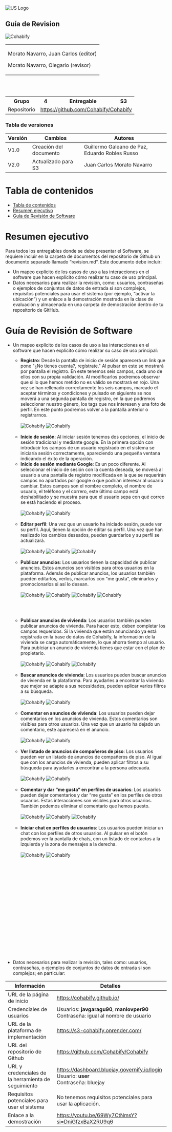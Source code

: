 ![US Logo](images/logo_us.png)

Guía de Revision
---


![Cohabify](images/Cohabify.png)

<table>
    <tbody>
        <tr>
            <td rowspan=2> </p> Morato Navarro, Juan Carlos (editor)<p></p></p> Morato Navarro, Olegario (revisor)<p></p>
            </td>
        </tr>
    </tbody>
</table>
<br></br> 
<table>
  <tr>
    <th>Grupo</th>
    <th>4</th>
    <th>Entregable</th>
    <th>S3</th>
  </tr>
  <tr>
    <td>Repositorio</td>
    <td colspan="3"><a href="https://github.com/Cohabify/Cohabify">https://github.com/Cohabify/Cohabify</a></td>
  </tr>
</table>

### Tabla de versiones
| Versión | Cambios | Autores |
| --- | --- | --- |
| V1.0 | Creación del documento | Guillermo Galeano de Paz, Eduardo Robles Russo|
| V2.0 | Actualizado para S3 | Juan Carlos Morato Navarro |


# Tabla de contenidos
- [Tabla de contenidos](#tabla-de-contenidos)
- [Resumen ejecutivo](#resumen-ejecutivo)
- [Guía de Revisión de Software](#guía-de-revisión-de-software)

# Resumen ejecutivo

Para todos los entregables donde se debe presentar el Software, se requiere incluir en la carpeta de documentos del repositorio de Github un documento separado llamado “revision.md”. Este documento debe incluir:
- Un mapeo explícito de los casos de uso a las interacciones en el software que hacen explícito cómo realizar tu caso de uso principal.
- Datos necesarios para realizar la revisión, como: usuarios, contraseñas o ejemplos de conjuntos de datos de entrada si son complejos, requisitos potenciales para usar el sistema (por ejemplo, “activar la ubicación”) y un enlace a la demostración mostrada en la clase de evaluación y almacenada en una carpeta de demostración dentro de tu repositorio de GitHub.

# Guía de Revisión de Software

  - Un mapeo explícito de los casos de uso a las interacciones en el software que hacen explícito cómo realizar su caso de uso principal:
     -  **Registro**: Desde la pantalla de inicio de sesión aparecerá un link que pone "¿No tienes cuenta?, regístrate." Al pulsar en este se mostrará por pantalla el registro. En este tenemos seis campos, cada uno de ellos con su propia validación. Al modificarlos podremos observar que si lo que hemos metido no es válido se mostrará en rojo. Una vez se han rellenado correctamente los seis campos, marcado el aceptar términos y condiciones y pulsado en siguiente se nos moverá a una segunda pantalla de registro, en la que podremos seleccionar nuestro género, los tags que nos interesen y una foto de perfil. En este punto podremos volver a la pantalla anterior o registrarnos.
    <br></br>
        ![Cohabify](images/Revision/1.png)
        ![Cohabify](images/Revision/2.png)
    <br></br>
    - **Inicio de sesión**: Al iniciar sesión tenemos dos opciones, el inicio de sesión tradicional y mediante google. En la primera opción con introducir los campos de un usuario registrado en el sistema se iniciaría sesión correctamente, apareciendo una pequeña ventana indicando el éxito de la operación.
    - **Inicio de sesión mediante Google**: Es un poco diferente. Al seleccionar el inicio de sesión con la cuenta deseada, se moverá al usuario a una pantalla de registro modificada en la que se requerirán campos no aportados por google o que podrían interesar al usuario cambiar. Estos campos son el nombre completo, el nombre de usuario, el teléfono y el correro, este último campo está deshabilitado y se muestra para que el usuario sepa con qué correo se está haciendo el proceso.
    <br></br>
        ![Cohabify](images/Revision/3.png)
        ![Cohabify](images/Revision/4.png)
    <br></br>
    - **Editar perfil**: Una vez que un usuario ha iniciado sesión, puede ver su perfil. Aquí, tienen la opción de editar su perfil. Una vez que han realizado los cambios deseados, pueden guardarlos y su perfil se actualizará.
    <br></br>
        ![Cohabify](images/Revision/5.png)
        ![Cohabify](images/Revision/6.png)
        ![Cohabify](images/Revision/7.png)
    <br></br>
    - **Publicar anuncios**: Los usuarios tienen la capacidad de publicar anuncios. Estos anuncios son visibles para otros usuarios en la plataforma. Además de publicar anuncios, los usuarios también pueden editarlos, verlos, marcarlos con “me gusta”, eliminarlos y promocionarlos si así lo desean.
    <br></br>
        ![Cohabify](images/Revision/8.png)
        ![Cohabify](images/Revision/9.png)
        ![Cohabify](images/Revision/10.png)
        ![Cohabify](images/Revision/18.png)
        
    <br></br>
    - **Publicar anuncios de vivienda**:  Los usuarios también pueden publicar anuncios de vivienda. Para hacer esto, deben completar los campos requeridos. Si la vivienda que están anunciando ya está registrada en la base de datos de Cohabify, la información de la vivienda se carga automáticamente, lo que ahorra tiempo al usuario. Para publciar un anuncio de vivienda tienes que estar con el plan de propietario.
    <br></br>
        ![Cohabify](images/Revision/11.png)
        ![Cohabify](images/Revision/12.png)
        ![Cohabify](images/Revision/13.png)
    <br></br>
    - **Buscar anuncios de vivienda**: Los usuarios pueden buscar anuncios de vivienda en la plataforma. Para ayudarles a encontrar la vivienda que mejor se adapte a sus necesidades, pueden aplicar varios filtros a su búsqueda.
    <br></br>
        ![Cohabify](images/Revision/14.png)
        ![Cohabify](images/Revision/15.png)
    <br></br>
    - **Comentar en anuncios de vivienda**: Los usuarios pueden dejar comentarios en los anuncios de vivienda. Estos comentarios son visibles para otros usuarios. Una vez que un usuario ha dejado un comentario, este aparecerá en el anuncio.
    <br></br>
        ![Cohabify](images/Revision/16.png)
        ![Cohabify](images/Revision/17.png)
    <br></br>
    - **Ver listado de anuncios de compañeros de piso**: Los usuarios pueden ver un listado de anuncios de compañeros de piso. Al igual que con los anuncios de vivienda, pueden aplicar filtros a su búsqueda para ayudarles a encontrar a la persona adecuada.
    <br></br>
        ![Cohabify](images/Revision/18.png)
        ![Cohabify](images/Revision/19.png)
    <br></br>
    - **Comentar y dar “me gusta” en perfiles de usuarios**: Los usuarios pueden dejar comentarios y dar “me gusta” en los perfiles de otros usuarios. Estas interacciones son visibles para otros usuarios. También podemos eliminar el comentario que hemos puesto.
    <br></br>
        ![Cohabify](images/Revision/20.png)
        ![Cohabify](images/Revision/21.png)
        ![Cohabify](images/Revision/22.png)
    <br></br>
    - **Iniciar chat en perfiles de usuarios**: Los usuarios pueden iniciar un chat con los perfiles de otros usuarios. Al pulsar en el botón podemos ver la pantalla de chats, con un listado de contactos a la izquierda y la zona de mensajes a la derecha.
    <br></br>
        ![Cohabify](images/Revision/23.png)
        ![Cohabify](images/Revision/24.png)
  
    <br></br>
    <br></br> 
    <br></br> 
    <br></br> 
    <br></br>  
    <br></br>
    <br></br>
    <br></br>

- Datos necesarios para realizar la revisión, tales como: usuarios, contraseñas, o ejemplos de conjuntos de datos de entrada si son complejos; en particular:

| Información | Detalles |
|-------------|----------|
| URL de la página de inicio | https://cohabify.github.io/ |
| Credenciales de usuarios | Usuarios: **javgaragu90**, **manlovper90**<br>Contraseña: igual al nombre de usuario |
| URL de la plataforma de implementación | https://s3-cohabify.onrender.com/ |
| URL del repositorio de Github | https://github.com/Cohabify/Cohabify |
| URL y credenciales de la herramienta de seguimiento | https://dashboard.bluejay.governify.io/login<br>Usuario: **user**<br>Contraseña: bluejay |
| Requisitos potenciales para usar el sistema | No tenemos requisitos potenciales para usar la aplicación. |
| Enlace a la demostración | https://youtu.be/69Wy7CtNmsY?si=DniGfzxBaX2RU9q6 |
